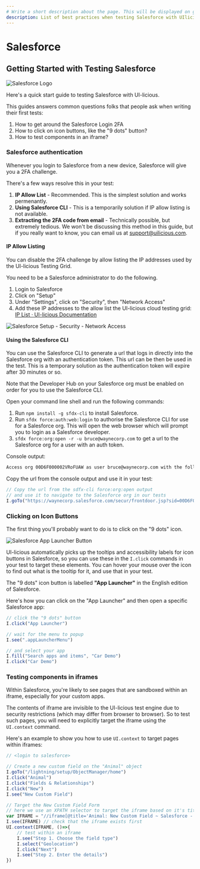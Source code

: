 ```yaml
---
# Write a short description about the page. This will be displayed on google search results.
description: List of best practices when testing Salesforce with UIlicious.
---
```


# Salesforce

## Getting Started with Testing Salesforce <a href="#getting-started-with-testing-salesforce" id="getting-started-with-testing-salesforce"></a>

![Salesforce Logo](https://docs.uilicious.com/images/salesforce/salesforce\_logo.jpg)

Here's a quick start guide to testing Salesforce with UI-licious.

This guides answers common questions folks that people ask when writing their first tests:

1. How to get around the Salesforce Login 2FA
2. How to click on icon buttons, like the "9 dots" button?
3. How to test components in an iframe?

### Salesforce authentication <a href="#salesforce-authentication" id="salesforce-authentication"></a>

Whenever you login to Salesforce from a new device, Salesforce will give you a 2FA challenge.

There's a few ways resolve this in your test:

1. **IP Allow List** - Recommended. This is the simplest solution and works permenantly.
2. **Using Salesforce CLI** - This is a temporarily solution if IP allow listing is not available.
3. **Extracting the 2FA code from email** - Technically possible, but extremely tedious. We won't be discussing this method in this guide, but if you really want to know, you can email us at support@uilicious.com.

#### IP Allow Listing <a href="#ip-allow-listing" id="ip-allow-listing"></a>

You can disable the 2FA challenge by allow listing the IP addresses used by the UI-licious Testing Grid.

You need to be a Salesforce administrator to do the following.

1. Login to Salesforce
2. Click on "Setup"
3. Under "Settings", click on "Security", then "Network Access"
4. Add these IP addresses to the allow list the UI-licious cloud testing grid: [IP List · UI-licious Documentation](https://docs.uilicious.com/grid/ip\_list.html)

![Salesforce Setup - Security - Network Access](https://docs.uilicious.com/images/salesforce/salesforce-network-allowlist.png)

#### Using the Salesforce CLI <a href="#using-the-salesforce-cli" id="using-the-salesforce-cli"></a>

You can use the Salesforce CLI to generate a url that logs in directly into the Salesforce org with an authentication token. This url can be then be used in the test. This is a temporary solution as the authentication token will expire after 30 minutes or so.

Note that the Developer Hub on your Salesforce org must be enabled on order for you to use the Salesforce CLI.

Open your command line shell and run the following commands:

1. Run `npm install -g sfdx-cli` to install Salesforce.
2. Run `sfdx force:auth:web:login` to authorise the Salesforce CLI for use for a Salesforce org. This will open the web browser which will prompt you to login as a Salesforce developer.
3. `sfdx force:org:open -r -u bruce@waynecorp.com` to get a url to the Salesforce org for a user with an auth token.

Console output:

```bash
Access org 00D6F000002VRoFUAW as user bruce@waynecorp.com with the following URL: https://waynecorp.salesforce.com/secur/frontdoor.jsp?sid=00D6F000002VRoF!AQ8AQKC4bOf4T3A4ENSwB3dL9jA616NPmo7oGX2WL72CBXPyWwoa8hdiW5mxPG2qyrB.Q_qKhQ53OZvR3bCShsTSCTQgSj3h
```

Copy the url from the console output and use it in your test:

```javascript
// Copy the url from the sdfx-cli force:org:open output
// and use it to navigate to the Salesforce org in our tests
I.goTo("https://waynecorp.salesforce.com/secur/frontdoor.jsp?sid=00D6F000002VRoF!AQ8AQKC4bOf4T3A4ENSwB3dL9jA616NPmo7oGX2WL72CBXPyWwoa8hdiW5mxPG2qyrB.Q_qKhQ53OZvR3bCShsTSCTQgSj3h")
```

### Clicking on Icon Buttons <a href="#clicking-on-icon-buttons" id="clicking-on-icon-buttons"></a>

The first thing you'll probably want to do is to click on the "9 dots" icon.

![Salesforce App Launcher Button](https://docs.uilicious.com/images/salesforce/salesforce-app-launcher-button.png)

UI-licious automatically picks up the tooltips and accessibility labels for icon buttons in Salesforce, so you can use these in the `I.click` commands in your test to target these elements. You can hover your mouse over the icon to find out what is the tooltip for it, and use that in your test.

The "9 dots" icon button is labelled **"App Launcher"** in the English edition of Salesforce.

Here's how you can click on the "App Launcher" and then open a specific Salesforce app:

```javascript
// click the "9 dots" button
I.click("App Launcher")

// wait for the menu to popup
I.see(".appLauncherMenu") 

// and select your app
I.fill("Search apps and items", "Car Demo")
I.click("Car Demo")
```

### Testing components in iframes <a href="#testing-components-in-iframes" id="testing-components-in-iframes"></a>

Within Salesforce, you're likely to see pages that are sandboxed within an iframe, especially for your custom apps.

The contents of iframe are invisible to the UI-licious test engine due to security restrictions (which may differ from browser to browser). So to test such pages, you will need to explicitly target the iframe using the `UI.context` command.

Here's an example to show you how to use `UI.context` to target pages within iframes:

```javascript
// <login to salesforce>

// Create a new custom field on the "Animal" object
I.goTo("/lightning/setup/ObjectManager/home")
I.click("Animal")
I.click("Fields & Relationships")
I.click("New")
I.see("New Custom Field")

// Target the New Custom Field Form
// here we use an XPATH selector to target the iframe based on it's title attribute
var IFRAME = "//iframe[@title='Animal: New Custom Field ~ Salesforce - Developer Edition']"
I.see(IFRAME) // check that the iframe exists first
UI.context(IFRAME, ()=>{
    // test within an iframe
    I.see("Step 1. Choose the field type")    
    I.select("Geolocation")
    I.click("Next")
    I.see("Step 2. Enter the details")    
})
```
